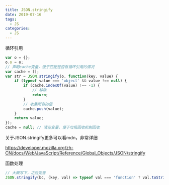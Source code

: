 ```yaml
---
title: JSON.stringify
date: 2019-07-16
tags:
  - JS
categories:
  - JS
---
```


循环引用

 

```javascript
var o = {};
o.o = o;
// 声明cache变量，便于匹配是否有循环引用的情况     
var cache = [];
var str = JSON.stringify(o, function(key, value) {
    if (typeof value === 'object' && value !== null) {
        if (cache.indexOf(value) !== -1) {
            // 移除
            return;
        }
        // 收集所有的值
        cache.push(value);
    }
    return value;
});
cache = null; // 清空变量，便于垃圾回收机制回收
```

关于JSON.stringify更多可以看mdn，非常详细

https://developer.mozilla.org/zh-CN/docs/Web/JavaScript/Reference/Global_Objects/JSON/stringify

函数处理

 

```javascript
// 大概写下，之后完善
JSON.stringify(bc, (key, val) => typeof val === 'function' ? val.toString() : val)
```